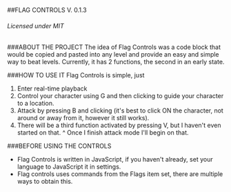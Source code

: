 ##FLAG CONTROLS V. 0.1.3 
######	Licensed under MIT

###ABOUT THE PROJECT
The idea of Flag Controls was a code block that would be copied and pasted into any level and provide
an easy and simple way to beat levels. Currently, it has 2 functions, the second in an early state.

###HOW TO USE IT
Flag Controls is simple, just
1. Enter real-time playback
2. Control your character using G and then clicking to guide your character to a location.
3. Attack by pressing B and clicking (it's best to click ON the character, not around or away from it, however it still works).
4. There will be a third function activated by pressing V, but I haven't even started on that. 
^	  Once I finish attack mode I'll begin on that.

###BEFORE USING THE CONTROLS
 - Flag Controls is written in JavaScript, if you haven't already, set your language to JavaScript it in settings.
 - Flag controls uses commands from the Flags item set, there are multiple ways to obtain this.
